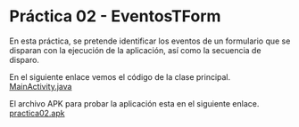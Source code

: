 # Práctica 02 - EventosTForm



En esta práctica, se pretende identificar los eventos de un formulario que se disparan con la ejecución
de la aplicación, así como la secuencia de disparo.

En el siguiente enlace vemos el código de la clase principal.
[MainActivity.java](https://github.com/salvafon/eventosTform/blob/master/app/src/main/java/fonseca/emmanuel/eventostform/MainActivity.java)



El archivo APK para probar la aplicación esta en el siguiente enlace.
[practica02.apk](https://github.com/salvafon/eventosTform/raw/master/practica02.apk)
